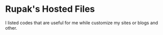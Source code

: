 # Rupak's Hosted Files

I listed codes that are useful for me while customize my sites or blogs and other.
